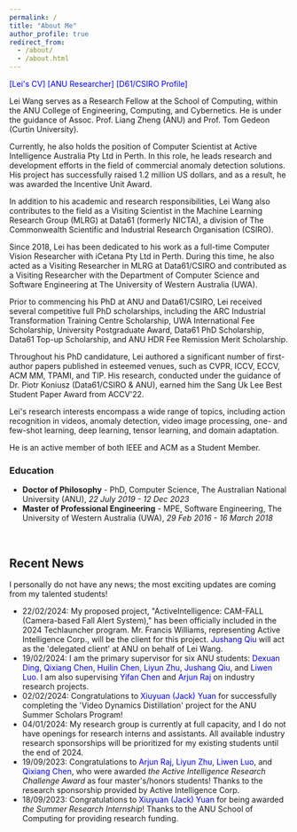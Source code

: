 ```yaml
---
permalink: /
title: "About Me"
author_profile: true
redirect_from: 
  - /about/
  - /about.html
---
```



<style>
a:link {
  text-decoration: none;
}

a:visited {
  text-decoration: none;
}

a:hover {
  text-decoration: underline;
}

a:active {
  text-decoration: underline;
}
</style>

<!-- style="color: blue" -->

<a href="../files/lei-cv.pdf" style="color: blue">[Lei's CV]</a> <a href="https://researchers.anu.edu.au/researchers/wang-lxxxxxxx" style="color: blue"> [ANU Researcher]</a> <a href="https://people.csiro.au/W/L/lei-wang" style="color: blue">[D61/CSIRO Profile]</a>

Lei Wang serves as a Research Fellow at the School of Computing, within the ANU College of Engineering, Computing, and Cybernetics. He is under the guidance of [Assoc. Prof. Liang Zheng](https://zheng-lab.cecs.anu.edu.au/) (ANU) and [Prof. Tom Gedeon](https://staffportal.curtin.edu.au/staff/profile/view/tom-gedeon-5e48a1fd/) (Curtin University).

Currently, he also holds the position of Computer Scientist at Active Intelligence Australia Pty Ltd in Perth. In this role, he leads research and development efforts in the field of commercial anomaly detection solutions. His project has successfully raised 1.2 million US dollars, and as a result, he was awarded the Incentive Unit Award.

In addition to his academic and research responsibilities, Lei Wang also contributes to the field as a Visiting Scientist in the Machine Learning Research Group (MLRG) at Data61 (formerly NICTA), a division of The Commonwealth Scientific and Industrial Research Organisation (CSIRO).

Since 2018, Lei has been dedicated to his work as a full-time Computer Vision Researcher with iCetana Pty Ltd in Perth. During this time, he also acted as a Visiting Researcher in MLRG at Data61/CSIRO and contributed as a Visiting Researcher with the Department of Computer Science and Software Engineering at The University of Western Australia (UWA).

Prior to commencing his PhD at ANU and Data61/CSIRO, Lei received several competitive full PhD scholarships, including the ARC Industrial Transformation Training Centre Scholarship, UWA International Fee Scholarship, University Postgraduate Award, Data61 PhD Scholarship, Data61 Top-up Scholarship, and ANU HDR Fee Remission Merit Scholarship.

Throughout his PhD candidature, Lei authored a significant number of first-author papers published in esteemed venues, such as CVPR, ICCV, ECCV, ACM MM, TPAMI, and TIP. His research, conducted under the guidance of [Dr. Piotr Koniusz](http://users.cecs.anu.edu.au/~koniusz/) (Data61/CSIRO & ANU), earned him the Sang Uk Lee Best Student Paper Award from ACCV'22.

Lei's research interests encompass a wide range of topics, including action recognition in videos, anomaly detection, video image processing, one- and few-shot learning, deep learning, tensor learning, and domain adaptation.

He is an active member of both IEEE and ACM as a Student Member.

<!-- Lei Wang is a Research Fellow with the School of Computing, ANU College of Engineering, Computing and Cybernetics under the supervision of [Dr. Liang Zheng](https://zheng-lab.cecs.anu.edu.au/) (ANU) and [Prof. Tom Gedeon](https://staffportal.curtin.edu.au/staff/profile/view/tom-gedeon-5e48a1fd/) (Curtin University).

He is currently also a Computer Scientist with the Active Intelligence Australia Pty Ltd, Perth. He leads the research and development of commercial anomaly detection solutions, and the project has raised 1.2 million US dollars. Since then, he has been granted the Incentive Unit Award. 

He is also a Visiting Scientist in the Machine Learning Research Group (MLRG) at Data61 (formerly NICTA), The Commonwealth Scientific and Industrial Research Organisation (CSIRO).

Since 2018, he has been a full-time Computer Vision Researcher with iCetana Pty Ltd in Perth. He was a Visiting Researcher in MLRG at Data61/CSIRO. He was also a Visiting Researcher with the Department of Computer Science and Software Engineering at The University of Western Australia (UWA).

Before starting his PhD at ANU and Data61/CSIRO, he was offered a number of competitive full PhD scholarships, including the ARC Industrial Transformation Training Centre Scholarship, UWA International Fee Scholarship, University Postgraduate Award, Data61 PhD Scholarship, Data61 Top-up Scholarship, and ANU HDR Fee Remission Merit Scholarship.

He has published a large number of first-author papers during his PhD candidature in high quality venues (Rank A* conferences or journals with impact factor > 10.0) including CVPR, ICCV, ECCV, ACM MM, TPAMI and TIP under the supervision of [Dr. Piotr Koniusz](http://users.cecs.anu.edu.au/~koniusz/) (Data61/CSIRO & ANU). He also received the Sang Uk Lee Best Student Paper Award from ACCV'22.

His research interests include action recognition in videos, anomaly detection, video image processing, one- and few-shot learning, deep learning, tensor learning and domain adaptation.

He is an IEEE Student Member and an ACM Student Member. -->

<!-- <p>&nbsp;</p> -->

<!-- Research interests
* Action recognition
* Anomaly detection
* Video image processing
* One- & few-shot learning
* Deep learning
* Tensor learning
* Domain adaptation -->



<!-- <p>&nbsp;</p> -->

<!-- <h2>Education</h2> -->
<h3>Education</h3>

* **Doctor of Philosophy** - PhD, Computer Science, The Australian National University (ANU)<!-- <sup>[1](#myfootnote1)</sup> -->, *22 July 2019 - 12 Dec 2023*
* **Master of Professional Engineering** - MPE, Software Engineering, The University of Western Australia (UWA)<!-- <sup>[2](#myfootnote2)</sup> -->, *29 Feb 2016 - 16 March 2018*



<p>&nbsp;</p>

<h2>Recent News</h2>

I personally do not have any news; the most exciting updates are coming from my talented students!

- 22/02/2024: My proposed project, "ActiveIntelligence: CAM-FALL (Camera-based Fall Alert System)," has been officially included in the 2024 Techlauncher program. Mr. Francis Williams, representing Active Intelligence Corp., will be the client for this project. <font color="blue">Jushang Qiu</font> will act as the 'delegated client' at ANU on behalf of Lei Wang.
- 19/02/2024: I am the primary supervisor for six ANU students: <font color="blue">Dexuan Ding</font>, <font color="blue">Qixiang Chen</font>, <font color="blue">Huilin Chen</font>, <font color="blue">Liyun Zhu</font>, <font color="blue">Jushang Qiu</font>, and <font color="blue">Liwen Luo</font>. I am also supervising <font color="blue">Yifan Chen</font> and <font color="blue">Arjun Raj</font> on industry research projects.
- 02/02/2024: Congratulations to <font color="blue">Xiuyuan (Jack) Yuan</font> for successfully completing the 'Video Dynamics Distillation' project for the ANU Summer Scholars Program!
- 04/01/2024: My research group is currently at full capacity, and I do not have openings for research interns and assistants. All available industry research sponsorships will be prioritized for my existing students until the end of 2024.
- 19/09/2023: Congratulations to <font color="blue">Arjun Raj</font>, <font color="blue">Liyun Zhu</font>, <font color="blue">Liwen Luo</font>, and <font color="blue">Qixiang Chen</font>, who were awarded *the Active Intelligence Research Challenge Award* as four master's/honors students! Thanks to the research sponsorship provided by Active Intelligence Corp.
- 18/09/2023: Congratulations to <font color="blue">Xiuyuan (Jack) Yuan</font> for being awarded *the Summer Research Internship*! Thanks to the ANU School of Computing for providing research funding.

<!-- - 25/10/2023: Congratulations to Xiuyuan (Jack) Yuan on joining **the Australian Government Digital Cadet Program**! -->

<!-- - 01/08/2023: The Active Intelligence Research Challenge Award (Industry AIR Award) was established. -->

<!-- - 29/10/2023: I created the 'News' block on my personal website. -->

<!-- <h2>Related Links</h2> -->

<!-- <ul> -->
<!-- 	<li><a href="https://scholar.google.com/citations?user=VWCZLXgAAAAJ&amp;hl=en">Google Scholar</a></li> -->
<!--  <li><a href="https://cecc.anu.edu.au/people/lei-wang">Lei's ANU student profile</a></li> -->
<!--	<li><a href="https://researchers.anu.edu.au/researchers/wang-lxxxxxxx">Lei's ANU researcher profile</a></li> -->
<!--  <li><a href="https://people.csiro.au/W/L/lei-wang">Lei's CSIRO's Data61 profile</a></li> -->
<!-- </ul> -->

<!--<p>&nbsp;</p>

<a name="myfootnote1">1</a>: <font size="3" color="blue">ANU is ranked 27th in the world & 1st in Australia by the 2023 QS World University Rankings.</font>
<a name="myfootnote2">2</a>: <font size="3" color="blue">UWA is ranked 90th in the world & 7th in Australia by the 2023 QS World University Rankings.</font>-->
